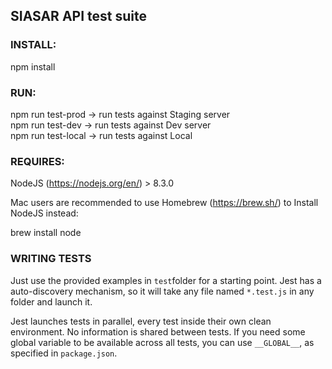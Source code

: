 ## SIASAR API test suite

### INSTALL:

npm install

### RUN:

npm run test-prod -> run tests against Staging server  
npm run test-dev -> run tests against Dev server  
npm run test-local -> run tests against Local  

### REQUIRES:

NodeJS (https://nodejs.org/en/) > 8.3.0

Mac users are recommended to use Homebrew (https://brew.sh/) to Install NodeJS instead:

brew install node

### WRITING TESTS

Just use the provided examples in `test`folder for a starting point. Jest has a auto-discovery mechanism, so it will take any file named `*.test.js` in any folder and launch it.

Jest launches tests in parallel, every test inside their own clean environment. No information is shared between tests. If you need some global variable to be available across all tests, you can use `__GLOBAL__`, as specified in `package.json`. 
